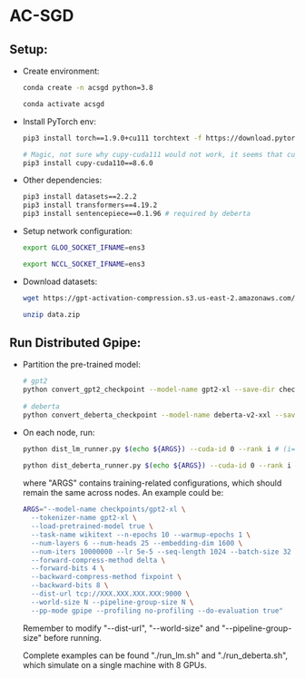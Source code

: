 # AC-SGD

## Setup:

- Create environment:

  ```bash
  conda create -n acsgd python=3.8
  
  conda activate acsgd
  ```

- Install PyTorch env: 

  ```bash
  pip3 install torch==1.9.0+cu111 torchtext -f https://download.pytorch.org/whl/torch_stable.html

  # Magic, not sure why cupy-cuda111 would not work, it seems that cupy-cuda111 will use different PTX from torch.
  pip3 install cupy-cuda110==8.6.0
  ```
  
- Other dependencies:
 
  ```bash
  pip3 install datasets==2.2.2
  pip3 install transformers==4.19.2
  pip3 install sentencepiece==0.1.96 # required by deberta
  ```
  
- Setup network configuration:

  ```bash
  export GLOO_SOCKET_IFNAME=ens3

  export NCCL_SOCKET_IFNAME=ens3
  ```
  
- Download datasets:

  ```bash
  wget https://gpt-activation-compression.s3.us-east-2.amazonaws.com/data.zip
  
  unzip data.zip
  ```

## Run Distributed Gpipe:

- Partition the pre-trained model:
  
  ```bash
  # gpt2
  python convert_gpt2_checkpoint --model-name gpt2-xl --save-dir checkpoints/
      
  # deberta 
  python convert_deberta_checkpoint --model-name deberta-v2-xxl --save-dir checkpoints/
  ```

- On each node, run:
  
  ```bash
  python dist_lm_runner.py $(echo ${ARGS}) --cuda-id 0 --rank i # (i=0,...,N-1)
      
  python dist_deberta_runner.py $(echo ${ARGS}) --cuda-id 0 --rank i # (i=0,...,N-1)
  ```
  where "ARGS" contains training-related configurations, which should remain the same across nodes. An example could be:
  ```bash
  ARGS="--model-name checkpoints/gpt2-xl \
    --tokenizer-name gpt2-xl \
    --load-pretrained-model true \
    --task-name wikitext --n-epochs 10 --warmup-epochs 1 \
    --num-layers 6 --num-heads 25 --embedding-dim 1600 \
    --num-iters 10000000 --lr 5e-5 --seq-length 1024 --batch-size 32 --micro-batch-size 1 \
    --forward-compress-method delta \
    --forward-bits 4 \
    --backward-compress-method fixpoint \
    --backward-bits 8 \
    --dist-url tcp://XXX.XXX.XXX.XXX:9000 \
    --world-size N --pipeline-group-size N \
    --pp-mode gpipe --profiling no-profiling --do-evaluation true"
  ```
  Remember to modify "--dist-url", "--world-size" and "--pipeline-group-size" before running.
  
  Complete examples can be found "./run_lm.sh" and "./run_deberta.sh", which simulate on a single machine with 8 GPUs.